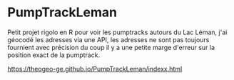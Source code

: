 # PumpTrackLeman

Petit projet rigolo en R pour voir les pumptracks autours du Lac Léman, j'ai géocodé les adresses via une API, les adresses ne sont pas toujours fournient avec précision du coup il y a une petite marge d'erreur sur la position exact de la pumptrack.


https://theogeo-ge.github.io/PumpTrackLeman/indexx.html
